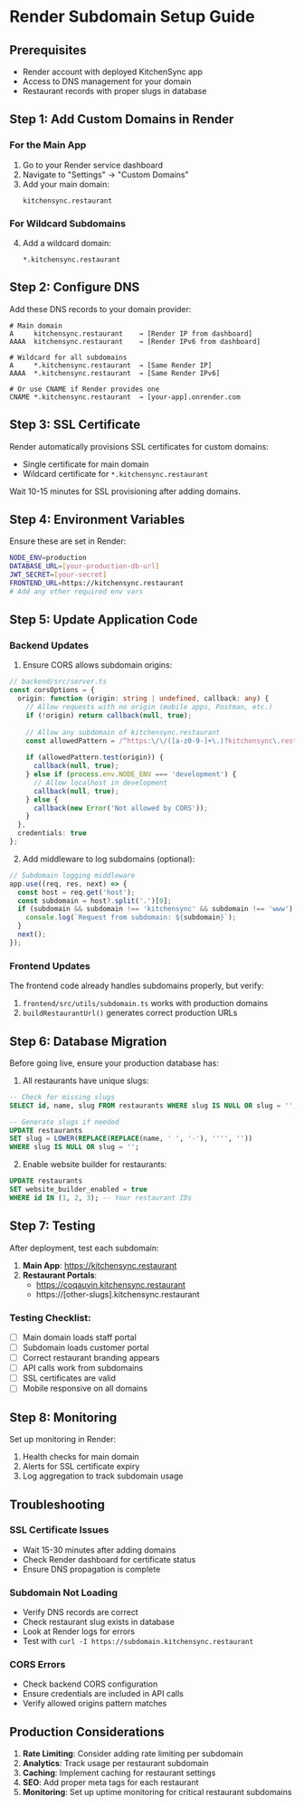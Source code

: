 # Render Subdomain Setup Guide

## Prerequisites
- Render account with deployed KitchenSync app
- Access to DNS management for your domain
- Restaurant records with proper slugs in database

## Step 1: Add Custom Domains in Render

### For the Main App
1. Go to your Render service dashboard
2. Navigate to "Settings" → "Custom Domains"
3. Add your main domain:
   ```
   kitchensync.restaurant
   ```

### For Wildcard Subdomains
4. Add a wildcard domain:
   ```
   *.kitchensync.restaurant
   ```

## Step 2: Configure DNS

Add these DNS records to your domain provider:

```
# Main domain
A     kitchensync.restaurant    → [Render IP from dashboard]
AAAA  kitchensync.restaurant    → [Render IPv6 from dashboard]

# Wildcard for all subdomains
A     *.kitchensync.restaurant  → [Same Render IP]
AAAA  *.kitchensync.restaurant  → [Same Render IPv6]

# Or use CNAME if Render provides one
CNAME *.kitchensync.restaurant  → [your-app].onrender.com
```

## Step 3: SSL Certificate

Render automatically provisions SSL certificates for custom domains:
- Single certificate for main domain
- Wildcard certificate for `*.kitchensync.restaurant`

Wait 10-15 minutes for SSL provisioning after adding domains.

## Step 4: Environment Variables

Ensure these are set in Render:

```bash
NODE_ENV=production
DATABASE_URL=[your-production-db-url]
JWT_SECRET=[your-secret]
FRONTEND_URL=https://kitchensync.restaurant
# Add any other required env vars
```

## Step 5: Update Application Code

### Backend Updates

1. Ensure CORS allows subdomain origins:

```typescript
// backend/src/server.ts
const corsOptions = {
  origin: function (origin: string | undefined, callback: any) {
    // Allow requests with no origin (mobile apps, Postman, etc.)
    if (!origin) return callback(null, true);
    
    // Allow any subdomain of kitchensync.restaurant
    const allowedPattern = /^https:\/\/([a-z0-9-]+\.)?kitchensync\.restaurant$/;
    
    if (allowedPattern.test(origin)) {
      callback(null, true);
    } else if (process.env.NODE_ENV === 'development') {
      // Allow localhost in development
      callback(null, true);
    } else {
      callback(new Error('Not allowed by CORS'));
    }
  },
  credentials: true
};
```

2. Add middleware to log subdomains (optional):

```typescript
// Subdomain logging middleware
app.use((req, res, next) => {
  const host = req.get('host');
  const subdomain = host?.split('.')[0];
  if (subdomain && subdomain !== 'kitchensync' && subdomain !== 'www') {
    console.log(`Request from subdomain: ${subdomain}`);
  }
  next();
});
```

### Frontend Updates

The frontend code already handles subdomains properly, but verify:

1. `frontend/src/utils/subdomain.ts` works with production domains
2. `buildRestaurantUrl()` generates correct production URLs

## Step 6: Database Migration

Before going live, ensure your production database has:

1. All restaurants have unique slugs:
```sql
-- Check for missing slugs
SELECT id, name, slug FROM restaurants WHERE slug IS NULL OR slug = '';

-- Generate slugs if needed
UPDATE restaurants 
SET slug = LOWER(REPLACE(REPLACE(name, ' ', '-'), '''', ''))
WHERE slug IS NULL OR slug = '';
```

2. Enable website builder for restaurants:
```sql
UPDATE restaurants 
SET website_builder_enabled = true 
WHERE id IN (1, 2, 3); -- Your restaurant IDs
```

## Step 7: Testing

After deployment, test each subdomain:

1. **Main App**: https://kitchensync.restaurant
2. **Restaurant Portals**: 
   - https://coqauvin.kitchensync.restaurant
   - https://[other-slugs].kitchensync.restaurant

### Testing Checklist:
- [ ] Main domain loads staff portal
- [ ] Subdomain loads customer portal
- [ ] Correct restaurant branding appears
- [ ] API calls work from subdomains
- [ ] SSL certificates are valid
- [ ] Mobile responsive on all domains

## Step 8: Monitoring

Set up monitoring in Render:
1. Health checks for main domain
2. Alerts for SSL certificate expiry
3. Log aggregation to track subdomain usage

## Troubleshooting

### SSL Certificate Issues
- Wait 15-30 minutes after adding domains
- Check Render dashboard for certificate status
- Ensure DNS propagation is complete

### Subdomain Not Loading
- Verify DNS records are correct
- Check restaurant slug exists in database
- Look at Render logs for errors
- Test with `curl -I https://subdomain.kitchensync.restaurant`

### CORS Errors
- Check backend CORS configuration
- Ensure credentials are included in API calls
- Verify allowed origins pattern matches

## Production Considerations

1. **Rate Limiting**: Consider adding rate limiting per subdomain
2. **Analytics**: Track usage per restaurant subdomain
3. **Caching**: Implement caching for restaurant settings
4. **SEO**: Add proper meta tags for each restaurant
5. **Monitoring**: Set up uptime monitoring for critical restaurant subdomains 